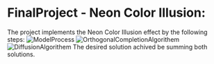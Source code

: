 # FinalProject - Neon Color Illusion:
The project implements the Neon Color Illusion effect by the following steps:
![ModelProcess](https://github.com/user-attachments/assets/7eab7a68-974b-4b10-a04a-736cbb3cf799)
![OrthogonalCompletionAlgorithem](https://github.com/user-attachments/assets/1fbd50a8-bf09-455a-b5cf-56c58c5d40bb)
![DiffusionAlgorithem](https://github.com/user-attachments/assets/0412bd70-2dbb-4bec-8a1e-fea7c44b4626)
The desired solution achived be summing both solutions.
